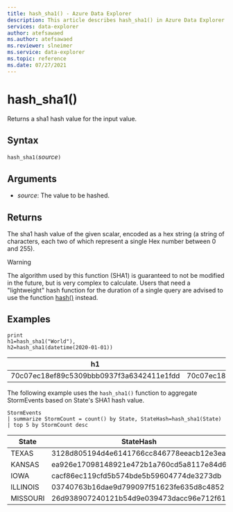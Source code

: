 ```yaml
---
title: hash_sha1() - Azure Data Explorer
description: This article describes hash_sha1() in Azure Data Explorer.
services: data-explorer
author: atefsawaed
ms.author: atefsawaed
ms.reviewer: slneimer
ms.service: data-explorer
ms.topic: reference
ms.date: 07/27/2021
---
```

# hash_sha1()

Returns a sha1 hash value for the input value.

## Syntax

`hash_sha1(`*source*`)`

## Arguments

* *source*: The value to be hashed.

## Returns

The sha1 hash value of the given scalar, encoded as a hex string (a string
of characters, each two of which represent a single Hex number between 0
and 255).

> [!WARNING]
> The algorithm used by this function (SHA1) is guaranteed
> to not be modified in the future, but is very complex to calculate. Users that
> need a "lightweight" hash function for the duration of a single query are advised
> to use the function [hash()](./hashfunction.md) instead.

## Examples

<!-- csl: https://help.kusto.windows.net/Samples -->
```kusto
print 
h1=hash_sha1("World"),
h2=hash_sha1(datetime(2020-01-01))
```

|h1|h2|
|---|---|
|70c07ec18ef89c5309bbb0937f3a6342411e1fdd|70c07ec18ef89c5309bbb0937f3a6342411e1fdd|

The following example uses the `hash_sha1()` function to aggregate StormEvents based on State's SHA1 hash value. 

<!-- csl: https://help.kusto.windows.net/Samples -->
```kusto
StormEvents 
| summarize StormCount = count() by State, StateHash=hash_sha1(State)
| top 5 by StormCount desc
```

|State|StateHash|StormCount|
|---|---|---|
|TEXAS|3128d805194d4e6141766cc846778eeacb12e3ea|4701|
|KANSAS|ea926e17098148921e472b1a760cd5a8117e84d6|3166|
|IOWA|cacf86ec119cfd5b574bde5b59604774de3273db|2337|
|ILLINOIS|03740763b16dae9d799097f51623fe635d8c4852|2022|
|MISSOURI|26d938907240121b54d9e039473dacc96e712f61|2016|
